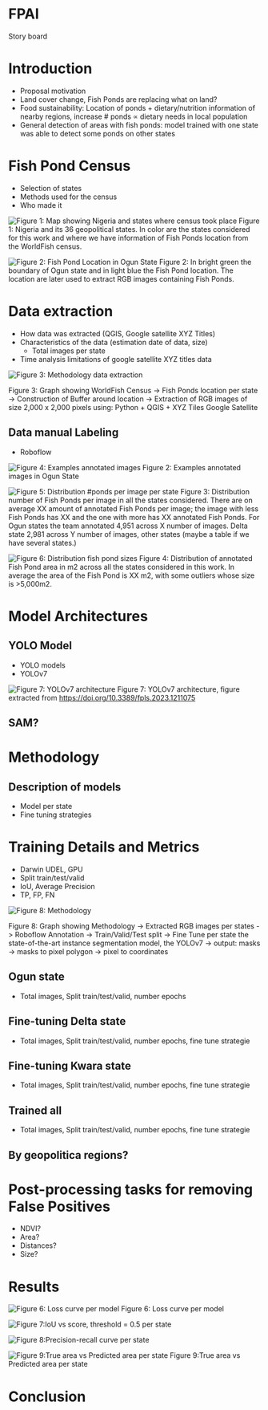 # FPAI

Story board

# Introduction 

  - Proposal motivation
  - Land cover change, Fish Ponds are replacing what on land?
  - Food sustainability: Location of ponds + dietary/nutrition information of nearby regions, increase # ponds $\propto$ dietary needs in local population
  - General detection of areas with fish ponds: model trained with one state was able to detect some ponds on other states

# Fish Pond Census
  - Selection of states
  - Methods used for the census
  - Who made it
    
  ![Figure 1: Map showing Nigeria and states where census took place](images/map_big.png)
  Figure 1: Nigeria and its 36 geopolitical states. In color are the states considered for this work and where we have information of Fish Ponds location from the WorldFish census.

  ![Figure 2: Fish Pond Location in Ogun State ](images/ogun.png)
  Figure 2: In bright green the boundary of Ogun state and in light blue the Fish Pond location. The location are later used to extract RGB images containing Fish Ponds.

# Data extraction
  - How data was extracted (QGIS, Google satellite XYZ Titles)
  - Characteristics of the data (estimation date of data, size)
    - Total images per state
  - Time analysis limitations of google satellite XYZ titles data

 ![Figure 3: Methodology data extraction](images/data_extraction.png)

  Figure 3: Graph showing WorldFish Census -> Fish Ponds location per state -> Construction of Buffer around location -> Extraction of RGB images of size 2,000 x 2,000 pixels using: Python + QGIS + XYZ Tiles Google Satellite

## Data manual Labeling
  - Roboflow
    
![Figure 4: Examples annotated images](images/roboflow_annotations.png)
Figure 2: Examples annotated images in Ogun State

![Figure 5: Distribution #ponds per image per state](images/dist_ponds_state.png)
Figure 3: Distribution number of Fish Ponds per image in all the states considered. There are on average XX amount of annotated Fish Ponds per image; the image with less Fish Ponds has XX and the one with more has XX annotated Fish Ponds. For Ogun states the team annotated 4,951 across X number of images. Delta state 2,981 across Y number of images, other states (maybe a table if we have several states.)

![Figure 6: Distribution fish pond sizes](images/dist_ponds_size.png)
Figure 4: Distribution of annotated Fish Pond area in m2 across all the states considered in this work. In average the area of the Fish Pond is XX m2, with some outliers whose size is >5,000m2.


# Model Architectures 
## YOLO Model
  - YOLO models
  - YOLOv7
    

   ![Figure 7: YOLOv7 architecture](images/yolov7_arch.jpg)
  Figure 7: YOLOv7 architecture, figure extracted from https://doi.org/10.3389/fpls.2023.1211075 

  
## SAM?

# Methodology
## Description of models
  - Model per state
  - Fine tuning strategies

# Training Details and Metrics
  - Darwin UDEL, GPU
  - Split train/test/valid
  - IoU, Average Precision
  - TP, FP, FN

    
 ![Figure 8: Methodology ](images/metodoly.png)
  
  Figure 8: Graph showing Methodology -> Extracted RGB images per states -> Roboflow Annotation -> Train/Valid/Test split -> Fine Tune per state the state-of-the-art instance segmentation model, the YOLOv7 -> output: masks -> masks to pixel polygon -> pixel to coordinates



## Ogun state
  - Total images, Split train/test/valid, number epochs
## Fine-tuning Delta state
  - Total images, Split train/test/valid, number epochs, fine tune strategie
## Fine-tuning Kwara state
  - Total images, Split train/test/valid, number epochs, fine tune strategie
## Trained all
  - Total images, Split train/test/valid, number epochs, fine tune strategie
## By geopolitica regions?

# Post-processing tasks for removing False Positives
  - NDVI?
  - Area?
  - Distances?
  - Size?

# Results

![Figure 6: Loss curve per model](images/loss_curve.png)
Figure 6: Loss curve per model

![Figure 7:IoU vs score, threshold = 0.5 per state](images/iou_vs_score.png)

![Figure 8:Precision-recall curve per state](images/precision-recall.png)

![Figure 9:True area vs Predicted area per state](images/true_predicted_area.png)
Figure 9:True area vs Predicted area per state


# Conclusion






  



